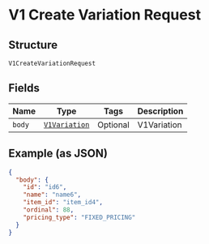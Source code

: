 
# V1 Create Variation Request

## Structure

`V1CreateVariationRequest`

## Fields

| Name | Type | Tags | Description |
|  --- | --- | --- | --- |
| `body` | [`V1Variation`](/doc/models/v1-variation.md) | Optional | V1Variation |

## Example (as JSON)

```json
{
  "body": {
    "id": "id6",
    "name": "name6",
    "item_id": "item_id4",
    "ordinal": 88,
    "pricing_type": "FIXED_PRICING"
  }
}
```

